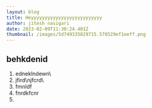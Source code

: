 ```yaml
---
layout: blog
title: Heyyyyyyyyyyyyyyyyyyyyyyyyyy
author: jitesh nasigari
date: 2023-02-09T11:30:24.401Z
thumbnail: /images/5d749335829715.570529ef1eeff.png
---
```

## b﻿ehkdenid

1. ﻿edneklndewn\
2. j﻿fird\njfcrd\
3. f﻿mnldf
4. f﻿nrdkfcnr
5.